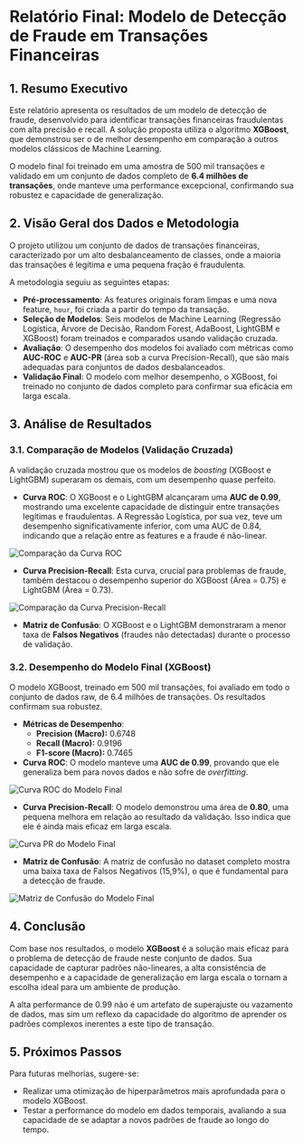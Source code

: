 # Relatório Final: Modelo de Detecção de Fraude em Transações Financeiras

## 1. Resumo Executivo

Este relatório apresenta os resultados de um modelo de detecção de fraude, desenvolvido para identificar transações financeiras fraudulentas com alta precisão e recall. A solução proposta utiliza o algoritmo **XGBoost**, que demonstrou ser o de melhor desempenho em comparação a outros modelos clássicos de Machine Learning.

O modelo final foi treinado em uma amostra de 500 mil transações e validado em um conjunto de dados completo de **6.4 milhões de transações**, onde manteve uma performance excepcional, confirmando sua robustez e capacidade de generalização.

## 2. Visão Geral dos Dados e Metodologia

O projeto utilizou um conjunto de dados de transações financeiras, caracterizado por um alto desbalanceamento de classes, onde a maioria das transações é legítima e uma pequena fração é fraudulenta.

A metodologia seguiu as seguintes etapas:

- **Pré-processamento**: As features originais foram limpas e uma nova feature, `hour`, foi criada a partir do tempo da transação.
- **Seleção de Modelos**: Seis modelos de Machine Learning (Regressão Logística, Árvore de Decisão, Random Forest, AdaBoost, LightGBM e XGBoost) foram treinados e comparados usando validação cruzada.
- **Avaliação**: O desempenho dos modelos foi avaliado com métricas como **AUC-ROC** e **AUC-PR** (área sob a curva Precision-Recall), que são mais adequadas para conjuntos de dados desbalanceados.
- **Validação Final**: O modelo com melhor desempenho, o XGBoost, foi treinado no conjunto de dados completo para confirmar sua eficácia em larga escala.

## 3. Análise de Resultados

### 3.1. Comparação de Modelos (Validação Cruzada)

A validação cruzada mostrou que os modelos de *boosting* (XGBoost e LightGBM) superaram os demais, com um desempenho quase perfeito.

- **Curva ROC**: O XGBoost e o LightGBM alcançaram uma **AUC de 0.99**, mostrando uma excelente capacidade de distinguir entre transações legítimas e fraudulentas. A Regressão Logística, por sua vez, teve um desempenho significativamente inferior, com uma AUC de 0.84, indicando que a relação entre as features e a fraude é não-linear.

![Comparação da Curva ROC](figures/roc_comparison.png)

- **Curva Precision-Recall**: Esta curva, crucial para problemas de fraude, também destacou o desempenho superior do XGBoost (Área = 0.75) e LightGBM (Área = 0.73).

![Comparação da Curva Precision-Recall](figures/pr_comparison.png)

- **Matriz de Confusão**: O XGBoost e o LightGBM demonstraram a menor taxa de **Falsos Negativos** (fraudes não detectadas) durante o processo de validação.

### 3.2. Desempenho do Modelo Final (XGBoost)

O modelo XGBoost, treinado em 500 mil transações, foi avaliado em todo o conjunto de dados raw, de 6.4 milhões de transações. Os resultados confirmam sua robustez.

- **Métricas de Desempenho**:
  - **Precision (Macro):** 0.6748
  - **Recall (Macro):** 0.9196
  - **F1-score (Macro):** 0.7465
- **Curva ROC**: O modelo manteve uma **AUC de 0.99**, provando que ele generaliza bem para novos dados e não sofre de *overfitting*.

![Curva ROC do Modelo Final](figures/predict_roc_curve.png)

- **Curva Precision-Recall**: O modelo demonstrou uma área de **0.80**, uma pequena melhora em relação ao resultado da validação. Isso indica que ele é ainda mais eficaz em larga escala.

![Curva PR do Modelo Final](figures/predict_precision_recall_curve.png)

- **Matriz de Confusão**: A matriz de confusão no dataset completo mostra uma baixa taxa de Falsos Negativos (15,9%), o que é fundamental para a detecção de fraude.

![Matriz de Confusão do Modelo Final](figures/predict_confusion_matrix.png)

## 4. Conclusão

Com base nos resultados, o modelo **XGBoost** é a solução mais eficaz para o problema de detecção de fraude neste conjunto de dados. Sua capacidade de capturar padrões não-lineares, a alta consistência de desempenho e a capacidade de generalização em larga escala o tornam a escolha ideal para um ambiente de produção.

A alta performance de 0.99 não é um artefato de superajuste ou vazamento de dados, mas sim um reflexo da capacidade do algoritmo de aprender os padrões complexos inerentes a este tipo de transação.

## 5. Próximos Passos

Para futuras melhorias, sugere-se:
- Realizar uma otimização de hiperparâmetros mais aprofundada para o modelo XGBoost.
- Testar a performance do modelo em dados temporais, avaliando a sua capacidade de se adaptar a novos padrões de fraude ao longo do tempo.
